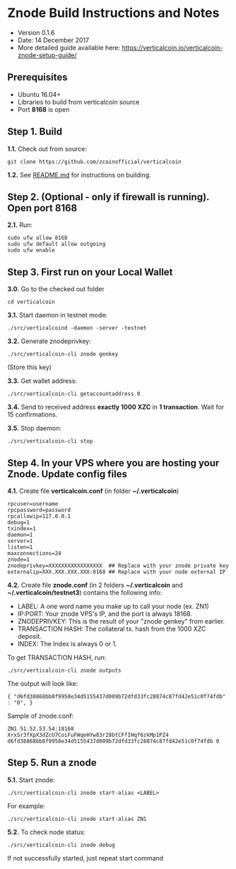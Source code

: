 Znode Build Instructions and Notes
=============================
 - Version 0.1.6
 - Date: 14 December 2017
 - More detailed guide available here: https://verticalcoin.io/verticalcoin-znode-setup-guide/

Prerequisites
-------------
 - Ubuntu 16.04+
 - Libraries to build from verticalcoin source
 - Port **8168** is open

Step 1. Build
----------------------
**1.1.**  Check out from source:

    git clone https://github.com/zcoinofficial/verticalcoin

**1.2.**  See [README.md](README.md) for instructions on building.

Step 2. (Optional - only if firewall is running). Open port 8168
----------------------
**2.1.**  Run:

    sudo ufw allow 8168
    sudo ufw default allow outgoing
    sudo ufw enable

Step 3. First run on your Local Wallet
----------------------
**3.0.**  Go to the checked out folder

    cd verticalcoin

**3.1.**  Start daemon in testnet mode:

    ./src/verticalcoind -daemon -server -testnet

**3.2.**  Generate znodeprivkey:

    ./src/verticalcoin-cli znode genkey

(Store this key)

**3.3.**  Get wallet address:

    ./src/verticalcoin-cli getaccountaddress 0

**3.4.**  Send to received address **exactly 1000 XZC** in **1 transaction**. Wait for 15 confirmations.

**3.5.**  Stop daemon:

    ./src/verticalcoin-cli stop

Step 4. In your VPS where you are hosting your Znode. Update config files
----------------------
**4.1.**  Create file **verticalcoin.conf** (in folder **~/.verticalcoin**)

    rpcuser=username
    rpcpassword=password
    rpcallowip=127.0.0.1
    debug=1
    txindex=1
    daemon=1
    server=1
    listen=1
    maxconnections=24
    znode=1
    znodeprivkey=XXXXXXXXXXXXXXXXX  ## Replace with your znode private key
    externalip=XXX.XXX.XXX.XXX:8168 ## Replace with your node external IP

**4.2.**  Create file **znode.conf** (in 2 folders **~/.verticalcoin** and **~/.verticalcoin/testnet3**) contains the following info:
 - LABEL: A one word name you make up to call your node (ex. ZN1)
 - IP:PORT: Your znode VPS's IP, and the port is always 18168.
 - ZNODEPRIVKEY: This is the result of your "znode genkey" from earlier.
 - TRANSACTION HASH: The collateral tx. hash from the 1000 XZC deposit.
 - INDEX: The Index is always 0 or 1.

To get TRANSACTION HASH, run:

    ./src/verticalcoin-cli znode outputs

The output will look like:

    { "d6fd38868bb8f9958e34d5155437d009b72dfd33fc28874c87fd42e51c0f74fdb" : "0", }

Sample of znode.conf:

    ZN1 51.52.53.54:18168 XrxSr3fXpX3dZcU7CoiFuFWqeHYw83r28btCFfIHqf6zkMp1PZ4 d6fd38868bb8f9958e34d5155437d009b72dfd33fc28874c87fd42e51c0f74fdb 0

Step 5. Run a znode
----------------------
**5.1.**  Start znode:

    ./src/verticalcoin-cli znode start-alias <LABEL>

For example:

    ./src/verticalcoin-cli znode start-alias ZN1

**5.2.**  To check node status:

    ./src/verticalcoin-cli znode debug

If not successfully started, just repeat start command
